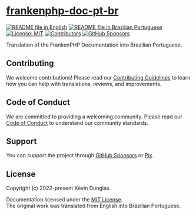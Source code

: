 # [frankenphp-doc-pt-br][page]

[![README file in English][badge-readme-en]][readme-en]
[![README file in Brazilian Portuguese][badge-readme-pt-br]][readme-pt-br]
[![License: MIT][badge-license]][license]
[![Contributors][badge-contributors]][contributors]
[![GitHub Sponsors][badge-github-sponsors]][github-sponsors]

Translation of the FrankenPHP Documentation into Brazilian Portuguese.

## Contributing

We welcome contributions!
Please read our [Contributing Guidelines][contributing] to learn how you can
help with translations, reviews, and improvements.

## Code of Conduct

We are committed to providing a welcoming community.
Please read our [Code of Conduct][code-of-conduct] to understand our community
standards.

## Support

You can support the project through [GitHub Sponsors][github-sponsors] or
[Pix][sponsor].

## License

Copyright (c) 2022-present Kévin Dunglas.

Documentation licensed under the [MIT License][license].<br>
The original work was translated from English into Brazilian Portuguese.

[badge-contributors]: https://img.shields.io/github/contributors/docsdevbr/frankenphp-doc-pt-br

[badge-github-sponsors]: https://img.shields.io/github/sponsors/docsdevbr

[badge-license]: https://img.shields.io/github/license/docsdevbr/frankenphp-doc-pt-br

[badge-readme-en]: https://img.shields.io/badge/lang-en-blue

[badge-readme-pt-br]: https://img.shields.io/badge/lang-pt--br-blue

[code-of-conduct]: https://github.com/docsdevbr/.github/blob/main/CODE_OF_CONDUCT.EN.md

[contributing]: https://github.com/docsdevbr/.github/blob/main/CONTRIBUTING.EN.md

[contributors]: https://github.com/docsdevbr/frankenphp-doc-pt-br/graphs/contributors

[github-sponsors]: https://github.com/sponsors/docsdevbr

[license]: LICENSE

[page]: https://pt.docs.dev.br/p/frankenphp/docs/

[readme-en]: README.EN.md

[readme-pt-br]: README.md

[sponsor]: https://pt.docs.dev.br/sponsor
